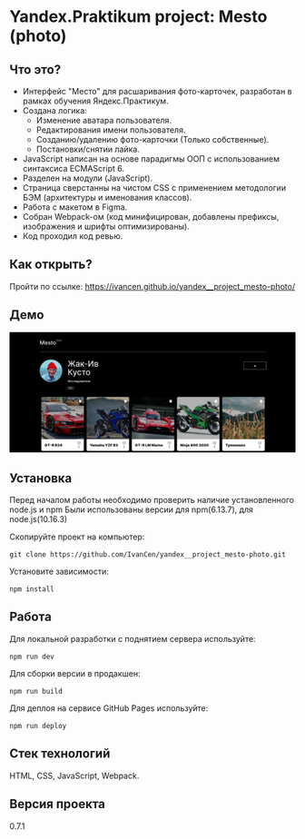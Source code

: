 # Yandex.Praktikum project: Mesto (photo)
## Что это?
* Интерфейс "Место" для расшаривания фото-карточек, разработан в рамках обучения Яндекс.Практикум.  
* Создана логика:   
  * Изменение аватара пользователя.  
  * Редактирования имени пользователя.  
  * Созданию/удалению фото-карточки (Только собственные).  
  * Постановки/снятии лайка. 
* JavaScript написан на основе парадигмы ООП с использованием синтаксиса ECMAScript 6.
* Разделен на модули (JavaScript).
* Страница сверстанны на чистом CSS с применением методологии БЭМ (архитектуры и именования классов).  
* Работа с макетом в Figma.
* Собран Webpack-ом (код минифицирован, добавлены префиксы, изображения и шрифты оптимизированы).
* Код проходил код ревью.  

## Как открыть?
Пройти по ссылке: https://ivancen.github.io/yandex__project_mesto-photo/

## Демо 
![Main page](https://github.com/IvanCen/yandex__project_mesto-photo/blob/master/images/main_pic.png "Скрин главной страницы проекта")

## Установка

Перед началом работы необходимо проверить наличие установленного node.js и npm
Были использованы версии для npm(6.13.7), для node.js(10.16.3)

Скопируйте проект на компьютер:

```
git clone https://github.com/IvanCen/yandex__project_mesto-photo.git
```

Установите зависимости:

```
npm install
```

## Работа

Для локальной разработки с поднятием сервера используйте:

```
npm run dev
```

Для сборки версии в продакшен:

```
npm run build
```

Для деплоя на сервисе GitHub Pages используйте:

```
npm run deploy
```

## Стек технологий
HTML, CSS, JavaScript, Webpack.

## Версия проекта
0.7.1
